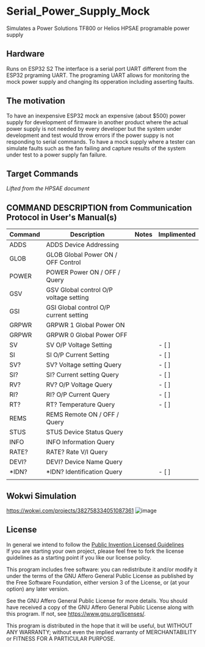 # Serial_Power_Supply_Mock
Simulates a Power Solutions TF800 or Helios HPSAE programable power supply

## Hardware
Runs on ESP32 S2
The interface is a serial port UART different from the ESP32 prgraming UART.  The programing UART allows for monitoring the mock power supply and changing its opperation including asserting faults.


## The motivation 
To have an inexpensive ESP32 mock an expensive (about $500) power supply for development of firmware in another product where the actual power supply is not needed by every developer but the system under development and test would throw errors if the power suppy is not responding to serial commands.
To have a mock supply where a tester can simulate faults such as the fan failing and capture results of the system under test to a power supply fan failure.

## Target Commands
_Lifted from the HPSAE document_

 COMMAND DESCRIPTION from Communication Protocol in User's Manual(s)
  --------------------------------------------------  
| Command | Description                            | Notes | Implimented |
|---------|----------------------------------------|-------|-------------|
| ADDS    | ADDS Device Addressing                 |       |             |
| GLOB    | GLOB Global Power ON / OFF Control     |       |             |
| POWER   | POWER Power ON / OFF / Query           |       |             |
| GSV     | GSV Global control O/P voltage setting |       |             |
| GSI     | GSI Global control O/P current setting |       |             |
| GRPWR   | GRPWR 1 Global Power ON                |       |             |
| GRPWR   | GRPWR 0 Global Power OFF               |       |             |
| SV      | SV O/P Voltage Setting                 |       | - [ ]       |
| SI      | SI O/P Current Setting                 |       | - [ ]       |
| SV?     | SV? Voltage setting Query              |       | - [ ]       |
| SI?     | SI? Current setting Query              |       | - [ ]       |
| RV?     | RV? O/P Voltage Query                  |       | - [ ]       |
| RI?     | RI? O/P Current Query                  |       | - [ ]       |
| RT?     | RT? Temperature Query                  |       | - [ ]       |
| REMS    | REMS Remote ON / OFF / Query           |       |             |
| STUS    | STUS Device Status Query               |       |             |
| INFO    | INFO Information Query                 |       |             |
| RATE?   | RATE? Rate V/I Query                   |       |             |
| DEVI?   | DEVI? Device Name Query                |       |             |
| *IDN?   | *IDN? Identification Query             |       | - [ ]       |
|         |                                        |       |             |


## Wokwi Simulation
https://wokwi.com/projects/382758334051087361
![image](https://github.com/ForrestErickson/Serial_Power_Supply_Mock/assets/5836181/b2c73d48-b1da-4c08-a774-0d38d61859d2)

## License
In general we intend to follow the [Public Invention Licensed Guidelines](https://github.com/PubInv/PubInv-License-Guidelines)  
If you are starting your own project, please feel free to fork the license guidelines as a starting point if you like our license policy.

This program includes free software: you can redistribute it and/or modify it under the terms of the GNU Affero General Public License as published by the Free Software Foundation, either version 3 of the License, or (at your option) any later version.

See the GNU Affero General Public License for more details. You should have received a copy of the GNU Affero General Public License along with this program. If not, see <https://www.gnu.org/licenses/>.

This program is distributed in the hope that it will be useful, but WITHOUT ANY WARRANTY; without even the implied warranty of MERCHANTABILITY or FITNESS FOR A PARTICULAR PURPOSE.
